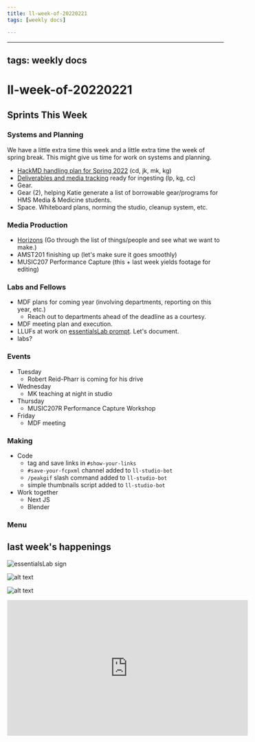 ```yaml
---
title: ll-week-of-20220221
tags: [weekly docs]

---
```


---
tags: weekly docs
---

# ll-week-of-20220221

## Sprints This Week

### Systems and Planning

We have a little extra time this week and a little extra time the week of spring break. This might give us time for work on systems and planning.
* [HackMD handling plan for Spring 2022](/SF2ew1_3QQ2bTFhSO0GFGQ) (cd, jk, mk, kg)
* [Deliverables and media tracking](https://hackmd.io/of1_XQW4SFGD3X5HweSKfw?edit) ready for ingesting (lp, kg, cc)
* Gear.
* Gear (2), helping Katie generate a list of borrowable gear/programs for HMS Media & Medicine students.
* Space. Whiteboard plans, norming the studio, cleanup system, etc.

### Media Production

* [Horizons](https://hackmd.io/@ll-21-22/r1eVukX15/%2FfAUejH1kTsmhGYHzhp2kNg) (Go through the list of things/people and see what we want to make.)
* AMST201 finishing up (let's make sure it goes smoothly)
* MUSIC207 Performance Capture (this + last week yields footage for editing)

### Labs and Fellows
* MDF plans for coming year (involving departments, reporting on this year, etc.)
    * Reach out to departments ahead of the deadline as a courtesy.
* MDF meeting plan and execution.
* LLUFs at work on [essentialsLab prompt](/SUysK0EBRxSPY-RzPocIqQ). Let's document.
* labs?


### Events
- Tuesday
    - Robert Reid-Pharr is coming for his drive
- Wednesday
    - MK teaching at night in studio
- Thursday
    - MUSIC207R Performance Capture Workshop
- Friday
    - MDF meeting
    
### Making
* Code
    * tag and save links in `#show-your-links`
    * `#save-your-fcpxml` channel added to `ll-studio-bot`
    * `/peakgif` slash command added to `ll-studio-bot`
    * simple thumbnails script added to `ll-studio-bot`
* Work together
    * Next JS
    * Blender


### Menu








## last week's happenings

![essentialsLab sign](https://files.slack.com/files-pri/T0HTW3H0V-F033G0UACLF/essentials-lab-on-white.jpg?pub_secret=819356110b)

![alt text](https://files.slack.com/files-pri/T0HTW3H0V-F033BN2NE07/vogue-02_540.gif?pub_secret=0d2dbb9a8b)

![alt text](https://files.slack.com/files-pri/T0HTW3H0V-F033WPWLU74/jessi-gift-shop.jpg?pub_secret=9a4f8b20b9)

<iframe width="560" height="315" src="https://www.youtube.com/embed/oU6WAHDaJFc" title="YouTube video player" frameborder="0" allow="accelerometer; autoplay; clipboard-write; encrypted-media; gyroscope; picture-in-picture" allowfullscreen></iframe>

